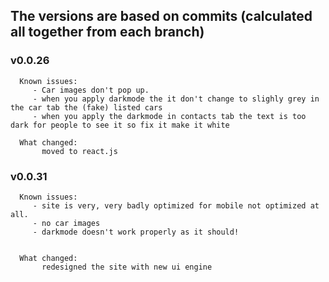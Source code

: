 ## The versions are based on commits (calculated all together from each branch)

### v0.0.26
      Known issues:
         - Car images don't pop up.
         - when you apply darkmode the it don't change to slighly grey in the car tab the (fake) listed cars
         - when you apply the darkmode in contacts tab the text is too dark for people to see it so fix it make it white

      What changed:
           moved to react.js

### v0.0.31
      Known issues:
         - site is very, very badly optimized for mobile not optimized at all.
         - no car images 
         - darkmode doesn't work properly as it should!
         

      What changed:
           redesigned the site with new ui engine
